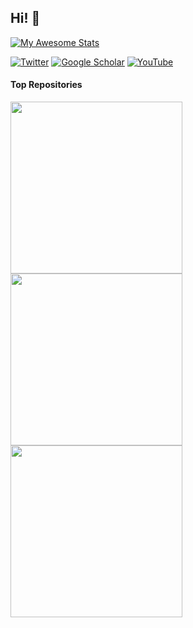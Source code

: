 ## Hi! 👋
<? Check out my personal website [seankavanagh.com](https://seankavanagh.com) if you want to know more about me and my research! ?>

<!--
[![Seán's GitHub stats](https://github-readme-stats-git-masterorgs-github-readme-stats-team.vercel.app/api?username=kavanase&include_orgs=true&count_private=true&show_icons=true&theme=radical&role=OWNER,COLLABORATOR)](https://github.com/kavanase)
-->

[![My Awesome Stats](https://awesome-github-stats.azurewebsites.net/user-stats/kavanase?cardType=level-alternate&theme=tokyonight&border_radius=10&include_all_commits=true)](https://seankavanagh.com)

[![Twitter](https://img.shields.io/badge/Twitter-%231DA1F2.svg?style=for-the-badge&logo=Twitter&logoColor=white)](https://twitter.com/Kavanagh_Sean_)   [![Google Scholar](https://img.shields.io/badge/Google%20Scholar-4285F4?style=for-the-badge&logo=google-scholar&logoColor=white)](https://scholar.google.com/citations?user=P-7ICrQAAAAJ)   [![YouTube](https://img.shields.io/badge/YouTube-%23FF0000.svg?style=for-the-badge&logo=YouTube&logoColor=white)](https://www.youtube.com/c/Se%C3%A1nRKavanagh)

<!--
Unhide stars when feature to have organisation stars gets added. Currently much lower than actually the case...
-->

#### Top Repositories

<a href="https://github.com/SMTG-Bham/ShakeNBreak">
  <img align="center" src="https://github-readme-stats-git-masterorgs-github-readme-stats-team.vercel.app/api/pin/?username=SMTG-Bham&repo=ShakeNBreak&theme=tokyonight" width="275" />
</a>

<a href="https://github.com/SMTG-Bham/doped">
  <img align="center" src="https://github-readme-stats-git-masterorgs-github-readme-stats-team.vercel.app/api/pin/?username=SMTG-Bham&repo=doped&theme=tokyonight" width="275" />
</a>

<a href="https://github.com/kavanase/vaspup2.0">
  <img align="center" src="https://github-readme-stats-git-masterorgs-github-readme-stats-team.vercel.app/api/pin/?username=kavanase&repo=vaspup2.0&theme=tokyonight" width="275" />
</a>
